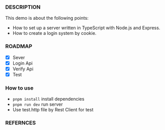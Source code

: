 ### DESCRIPTION
This demo is about the following points:

+ How to set up a server written in TypeScript with Node.js and Express.
+ How to create a login system by cookie.

### ROADMAP

- [x] Sever 
- [x] Login Api
- [x] Verify Api
- [x] Test

### How to use

+ `pnpm install` install dependencies
+ `pnpm run dev` run server
+ Use test.http file by Rest Client for test


### REFERNCES